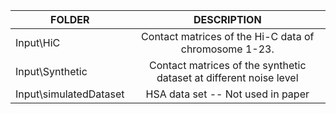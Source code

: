 |FOLDER						|	DESCRIPTION |
|----------|:------:|
|Input\HiC				|		Contact matrices of the Hi-C data of chromosome 1-23. |
|Input\Synthetic			|		Contact matrices of the synthetic dataset at different noise level|
|Input\simulatedDataset	 |		HSA data set -- Not used in paper |
